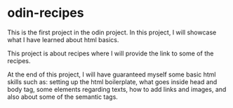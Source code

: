 # odin-recipes

This is the first project in the odin project. In this project, I will showcase what I have learned about html basics.

This project is about recipes where I will provide the link to some of the recipes.

At the end of this project, I will have guaranteed myself some basic html skills such as: setting up the html boilerplate, what goes inside head and body tag, some elements regarding texts, how to add links and images, and also about some of the semantic tags.
